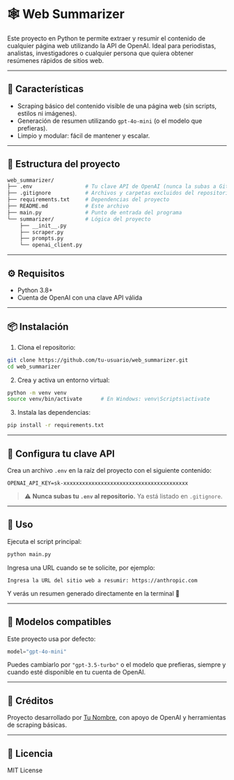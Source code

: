# 🕸️ Web Summarizer

Este proyecto en Python te permite extraer y resumir el contenido de cualquier página web utilizando la API de OpenAI. Ideal para periodistas, analistas, investigadores o cualquier persona que quiera obtener resúmenes rápidos de sitios web.

---

## 🚀 Características

- Scraping básico del contenido visible de una página web (sin scripts, estilos ni imágenes).
- Generación de resumen utilizando `gpt-4o-mini` (o el modelo que prefieras).
- Limpio y modular: fácil de mantener y escalar.

---

## 📁 Estructura del proyecto

```bash
web_summarizer/
├── .env                 # Tu clave API de OpenAI (nunca la subas a GitHub)
├── .gitignore           # Archivos y carpetas excluidos del repositorio
├── requirements.txt     # Dependencias del proyecto
├── README.md            # Este archivo
├── main.py              # Punto de entrada del programa
└── summarizer/          # Lógica del proyecto
    ├── __init__.py
    ├── scraper.py
    ├── prompts.py
    └── openai_client.py
```

---

## ⚙️ Requisitos

- Python 3.8+
- Cuenta de OpenAI con una clave API válida

---

## 📦 Instalación

1. Clona el repositorio:

```bash
git clone https://github.com/tu-usuario/web_summarizer.git
cd web_summarizer
```

2. Crea y activa un entorno virtual:

```bash
python -m venv venv
source venv/bin/activate      # En Windows: venv\Scripts\activate
```

3. Instala las dependencias:

```bash
pip install -r requirements.txt
```

---

## 🔐 Configura tu clave API

Crea un archivo `.env` en la raíz del proyecto con el siguiente contenido:

```env
OPENAI_API_KEY=sk-xxxxxxxxxxxxxxxxxxxxxxxxxxxxxxxxxxxxxxxx
```

> ⚠️ **Nunca subas tu `.env` al repositorio.** Ya está listado en `.gitignore`.

---

## 🧪 Uso

Ejecuta el script principal:

```bash
python main.py
```

Ingresa una URL cuando se te solicite, por ejemplo:

```
Ingresa la URL del sitio web a resumir: https://anthropic.com
```

Y verás un resumen generado directamente en la terminal 🎯

---

## 🤖 Modelos compatibles

Este proyecto usa por defecto:

```python
model="gpt-4o-mini"
```

Puedes cambiarlo por `"gpt-3.5-turbo"` o el modelo que prefieras, siempre y cuando esté disponible en tu cuenta de OpenAI.

---

## 👤 Créditos

Proyecto desarrollado por [Tu Nombre](https://github.com/tu-usuario), con apoyo de OpenAI y herramientas de scraping básicas.

---

## 📝 Licencia

MIT License
